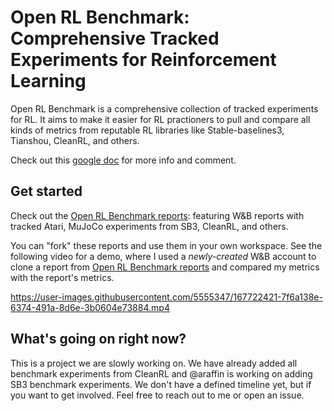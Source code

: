 # Open RL Benchmark: Comprehensive Tracked Experiments for Reinforcement Learning

Open RL Benchmark is a comprehensive collection of tracked experiments for RL. It aims to make it easier for RL practioners to pull and compare all kinds of metrics from reputable RL libraries like Stable-baselines3, Tianshou, CleanRL, and others.

Check out this [google doc](https://docs.google.com/document/d/1cDI_AMr2QVmkC53dCHFMYwGJtLC8V4p6KdL2wnYPaiI/edit?usp=sharing) for more info and comment.


## Get started

Check out the [Open RL Benchmark reports](https://wandb.ai/openrlbenchmark/openrlbenchmark/reportlist): featuring W&B reports with tracked Atari, MuJoCo experiments from SB3, CleanRL, and others.

You can "fork" these reports and use them in your own workspace. See the following video for a demo, where I used a _newly-created_ W&B account to clone a report from [Open RL Benchmark reports](https://wandb.ai/openrlbenchmark/openrlbenchmark/reportlist) and compared my metrics with the report's metrics.


https://user-images.githubusercontent.com/5555347/167722421-7f6a138e-6374-491a-8d6e-3b0604e73884.mp4


## What's going on right now?

This is a project we are slowly working on. We have already added all benchmark experiments from CleanRL and @araffin is working on adding SB3 benchmark experiments. We don't have a defined timeline yet, but if you want to get involved. Feel free to reach out to me or open an issue.

